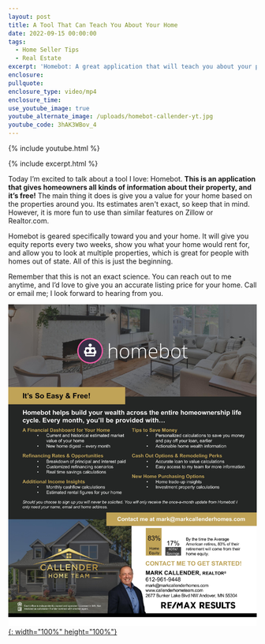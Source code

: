 ```yaml
---
layout: post
title: A Tool That Can Teach You About Your Home
date: 2022-09-15 00:00:00
tags:
  - Home Seller Tips
  - Real Estate
excerpt: 'Homebot: A great application that will teach you about your property.'
enclosure:
pullquote:
enclosure_type: video/mp4
enclosure_time:
use_youtube_image: true
youtube_alternate_image: /uploads/homebot-callender-yt.jpg
youtube_code: 3hAK3WBov_4
---
```

{% include youtube.html %}

{% include excerpt.html %}

Today I’m excited to talk about a tool I love: Homebot. **This is an application that gives homeowners all kinds of information about their property, and it’s free\!** The main thing it does is give you a value for your home based on the properties around you. Its estimates aren't exact, so keep that in mind. However, it is more fun to use than similar features on Zillow or Realtor.com.&nbsp;

Homebot is geared specifically toward you and your home. It will give you equity reports every two weeks, show you what your home would rent for, and allow you to look at multiple properties, which is great for people with homes out of state. All of this is just the beginning.&nbsp;

Remember that this is not an exact science. You can reach out to me anytime, and I’d love to give you an accurate listing price for your home. Call or email me; I look forward to hearing from you.&nbsp;

[![](/uploads/homebotflyer2-mark-page-1.jpg){: width="100%" height="100%"}](mailto:Mark@MarkCallenderHomes.com?subject=I'd%20like%20to%20sign%20up%20for%20Homebot)